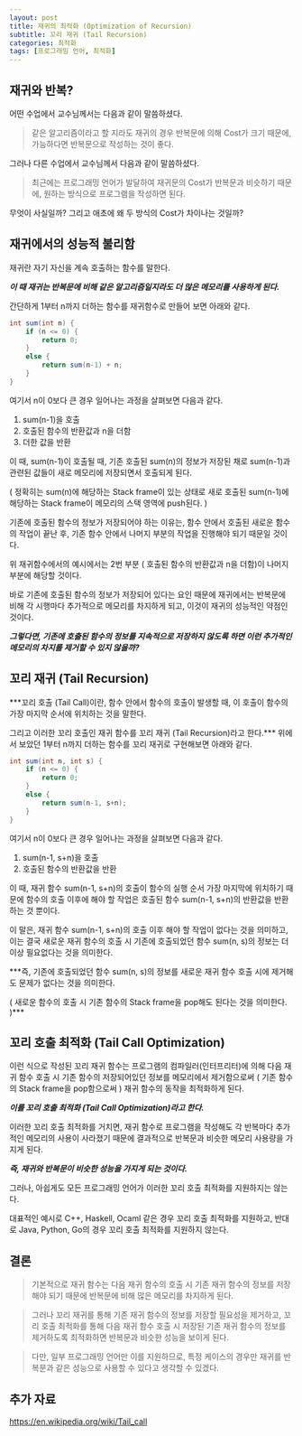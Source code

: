 ```yaml
---
layout: post
title: 재귀의 최적화 (Optimization of Recursion)
subtitle: 꼬리 재귀 (Tail Recursion)
categories: 최적화
tags: [프로그래밍 언어, 최적화]
---
```


## 재귀와 반복?
어떤 수업에서 교수님께서는 다음과 같이 말씀하셨다.  
> 같은 알고리즘이라고 할 지라도 
> 재귀의 경우 반복문에 의해 Cost가 크기 때문에,
> 가능하다면 반복문으로 작성하는 것이 좋다.  

그러나 다른 수업에서 교수님께서 다음과 같이 말씀하셨다.
> 최근에는 프로그래밍 언어가 발달하여 
> 재귀문의 Cost가 반복문과 비슷하기 때문에, 
> 원하는 방식으로 프로그램을 작성하면 된다.

무엇이 사실일까? 
그리고 애초에 왜 두 방식의 Cost가 차이나는 것일까? 

## 재귀에서의 성능적 불리함
재귀란 자기 자신을 계속 호출하는 함수를 말한다.

***이 때 재귀는 반복문에 비해 같은 알고리즘일지라도 더 많은 메모리를 사용하게 된다.***

간단하게 1부터 n까지 더하는 함수를
    재귀함수로 만들어 보면 아래와 같다.  
```java
int sum(int n) {
    if (n <= 0) {
        return 0;
    }
    else {
        return sum(n-1) + n;
    }
}
```
여기서 n이 0보다 큰 경우 일어나는 과정을 살펴보면 다음과 같다.
1. sum(n-1)을 호출
2. 호출된 함수의 반환값과 n을 더함
3. 더한 값을 반환  

이 때, sum(n-1)이 호출될 때, 기존 호출된 sum(n)의 정보가 저장된 채로
    sum(n-1)과 관련된 값들이 새로 메모리에 저장되면서 호출되게 된다.

( 정확히는 sum(n)에 해당하는 Stack frame이 있는 상태로 
    새로 호출된 sum(n-1)에 해당하는 Stack frame이 
    메모리의 스택 영역에 push된다. )

기존에 호출된 함수의 정보가 저장되어야 하는 이유는,
    함수 안에서 호출된 새로운 함수의 작업이 끝난 후, 
    기존 함수 안에서 나머지 부분의 작업을 진행해야 되기 때문일 것이다.

위 재귀함수에서의 예시에서는 2번 부분 ( 호출된 함수의 반환값과 n을 더함)이
    나머지 부분에 해당할 것이다.

바로 기존에 호출된 함수의 정보가 저장되어 있다는 요인 때문에
    재귀에서는 반복문에 비해 각 시행마다 추가적으로 메모리를 차지하게 되고,
    이것이 재귀의 성능적인 약점인 것이다.

***그렇다면, 기존에 호출된 함수의 정보를 지속적으로 저장하지 않도록 하면
    이런 추가적인 메모리의 차지를 제거할 수 있지 않을까?***

## 꼬리 재귀 (Tail Recursion)
***꼬리 호출 (Tail Call)이란, 함수 안에서 함수의 호출이 발생할 때,
    이 호출이 함수의 가장 마지막 순서에 위치하는 것을 말한다.

그리고 이러한 꼬리 호출인 재귀 함수를 꼬리 재귀 (Tail Recursion)라고 한다.***
위에서 보았던 1부터 n까지 더하는 함수를 꼬리 재귀로 구현해보면 아래와 같다.
```java
int sum(int n, int s) {
    if (n <= 0) {
        return 0;
    }
    else {
        return sum(n-1, s+n);
    }
}
```
여기서 n이 0보다 큰 경우 일어나는 과정을 살펴보면 다음과 같다.
1. sum(n-1, s+n)을 호출
2. 호출된 함수의 반환값을 반환

이 때, 재귀 함수 sum(n-1, s+n)의 호출이 함수의 실행 순서 가장 마지막에 위치하기 때문에
    함수의 호출 이후에 해야 할 작업은 호출된 함수 sum(n-1, s+n)의 반환값을 반환하는 것 뿐이다.

이 말은, 재귀 함수 sum(n-1, s+n)의 호출 이후 해야 할 작업이 없다는 것을 의미하고,
    이는 결국 새로운 재귀 함수의 호출 시 기존에 호출되었던 함수 sum(n, s)의 정보는
    더 이상 필요없다는 것을 의미한다.

***즉, 기존에 호출되었던 함수 sum(n, s)의 정보를 새로운 재귀 함수 호출 시에 제거해도
    문제가 없다는 것을 의미한다.

( 새로운 함수의 호출 시 기존 함수의 Stack frame을 pop해도 된다는 것을 의미한다. )***

## 꼬리 호출 최적화 (Tail Call Optimization)
이런 식으로 작성된 꼬리 재귀 함수는 
    프로그램의 컴파일러(인터프리터)에 의해 다음 재귀 함수 호출 시
    기존 함수의 저장되어있던 정보를 메모리에서 제거함으로써
    ( 기존 함수의 Stack frame을 pop함으로써 )
    재귀 함수의 동작을 최적화하게 된다.

***이를 꼬리 호출 최적화 (Tail Call Optimization)라고 한다.***

이러한 꼬리 호출 최적화를 거치면, 재귀 함수로 프로그램을 작성해도
    각 반복마다 추가적인 메모리의 사용이 사라졌기 때문에
    결과적으로 반복문과 비슷한 메모리 사용량을 가지게 된다.

***즉, 재귀와 반복문이 비슷한 성능을 가지게 되는 것이다.***

그러나, 아쉽게도 모든 프로그래밍 언어가 이러한 꼬리 호출 최적화를 지원하지는 않는다.

대표적인 예시로 C++, Haskell, Ocaml 같은 경우 꼬리 호출 최적화를 지원하고,
반대로 Java, Python, Go의 경우 꼬리 호출 최적화를 지원하지 않는다.

## 결론
>기본적으로 재귀 함수는 다음 재귀 함수의 호출 시 기존 재귀 함수의 정보를 저장해야 되기 때문에
    반복문에 비해 많은 메모리를 차지하게 된다.

>그러나 꼬리 재귀를 통해 기존 재귀 함수의 정보를 저장할 필요성을 제거하고,
    꼬리 호출 최적화를 통해 다음 재귀 함수 호출 시 저장된 기존 재귀 함수의 정보를 제거하도록 최적화하면
    반복문과 비슷한 성능을 보이게 된다.

>다만, 일부 프로그래밍 언어만 이를 지원하므로, 특정 케이스의 경우만 재귀를 반복문과 
    같은 성능으로 사용할 수 있다고 생각할 수 있겠다.

## 추가 자료
<https://en.wikipedia.org/wiki/Tail_call>